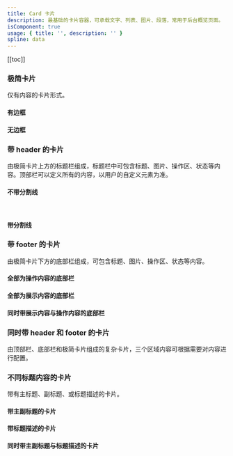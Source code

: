 ```yaml
---
title: Card 卡片
description: 最基础的卡片容器，可承载文字、列表、图片、段落，常用于后台概览页面。
isComponent: true
usage: { title: '', description: '' }
spline: data
---
```


[[toc]]

<script>
import Usage from "../DocUsage.svelte"
</script>

<Usage></Usage>

### 极简卡片

仅有内容的卡片形式。

#### 有边框

<script>
import Bordered from '../../example/Bordered.svelte'
</script>

<Bordered></Bordered>

#### 无边框

<script>
import BorderedNone from '../../example/BorderedNone.svelte'
</script>

<BorderedNone></BorderedNone>

### 带 header 的卡片

由极简卡片上方的标题栏组成，标题栏中可包含标题、图片、操作区、状态等内容。顶部栏可以定义所有的内容，以用户的自定义元素为准。

#### 不带分割线

<script>
import Header from '../../example/Header.svelte'
</script>

<Header></Header>

#### 带分割线

<script>
import HeaderBordered from '../../example/HeaderBordered.svelte'
</script>

<HeaderBordered></HeaderBordered>

### 带 footer 的卡片

由极简卡片下方的底部栏组成，可包含标题、图片、操作区、状态等内容。

<script>
import Footer from '../../example/Footer.svelte'
</script>

<Footer></Footer>

#### 全部为操作内容的底部栏

<script>
import FooterActions from '../../example/FooterActions.svelte'
</script>

<FooterActions></FooterActions>

#### 全部为展示内容的底部栏

#### 同时带展示内容与操作内容的底部栏

### 同时带 header 和 footer 的卡片

由顶部栏、底部栏和极简卡片组成的复杂卡片，三个区域内容可根据需要对内容进行配置。

### 不同标题内容的卡片

带有主标题、副标题、或标题描述的卡片。

#### 带主副标题的卡片

#### 带标题描述的卡片

#### 同时带主副标题与标题描述的卡片

